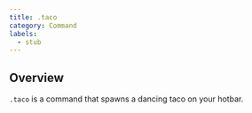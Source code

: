 ```yaml
---
title: .taco
category: Command
labels:
  - stub
---
```

## Overview
`.taco` is a command that spawns a dancing taco on your hotbar.
